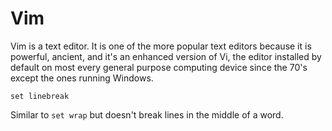 # Vim

Vim is a text editor. It is one of the more popular text editors because it is powerful, ancient, and it's an enhanced version of Vi, the editor installed by default on most every general purpose computing device since the 70's except the ones running Windows.

`set linebreak`

Similar to `set wrap` but doesn't break lines in the middle of a word.

